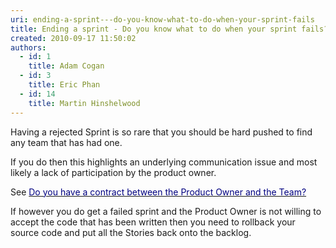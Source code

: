 ```yaml
---
uri: ending-a-sprint---do-you-know-what-to-do-when-your-sprint-fails
title: Ending a sprint - Do you know what to do when your sprint fails?
created: 2010-09-17 11:50:02
authors:
  - id: 1
    title: Adam Cogan
  - id: 3
    title: Eric Phan
  - id: 14
    title: Martin Hinshelwood
---
```





<span class='intro'> 
  <p>Having a rejected Sprint is so rare that you should be hard pushed to find any team that has had one. 
</p>
 </span>


  <p>If you do then this highlights&#160;an underlying communication issue and most likely a lack of participation by the product owner.</p>
<p>See <a shape="rect" href="/Pages/Do-you-create-a-Sprint-Forecast-email.aspx"><font color="#000080">Do you have a contract between the Product Owner and the Team?</font></a></p>
<p>If however you do get a failed sprint and the Product Owner is not willing to accept the code that has been written then you need to rollback your source code and put all the Stories back onto the backlog.</p>



